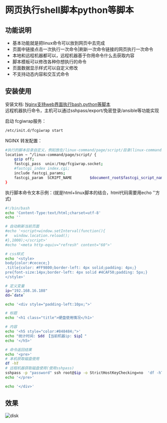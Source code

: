 
# 网页执行shell脚本python等脚本

## 功能说明
- 基本功能就是把linux命令可以放到网页中去完成
- 页面中链接点击一次执行一次命令|刷新一次命令链接的网页执行一次命令
- 本地和远程机器都可以，远程机器基于你用命令什么去获取内容
- 脚本模板可以修改各种你想执行的命令
- 页面数据显示样式可以自定义修改
- 不支持动态内容和交互式命令

## 安装使用
安装文档: [Nginx支持web界面执行bash.python等脚本](https://me.jinchuang.org/archives/114.html)  
远程机器执行命令，主机可以通过sshpass/export/免密登录/ansible等功能实现


启动 fcgiwrap服务：
```bash
/etc/init.d/fcgiwrap start
```

NGINX 转发配置：
```bash
#执行的脚本目录自定义，例如放在/linux-command/page/script/目录(linux-command为根目录)
location ~ ^/linux-command/page/script/ {
	gzip off;
	fastcgi_pass  unix:/tmp/fcgiwrap.socket;
	#fastcgi_index index.cgi;
	include fastcgi_params;
	fastcgi_param  SCRIPT_NAME        $document_root$fastcgi_script_name;
}

```
执行脚本命令文本示例：(就是html+linux脚本的结合，html代码需要用echo ''方式)
```bash
#!/bin/bash
echo 'Content-Type:text/html;charset=utf-8'
echo ''

# 自动刷新当前页面
#echo '<script>window.setInterval(function(){
#	window.location.reload();
#},1000);</script>'
#echo '<meta http-equiv="refresh" content="60">'

# css样式
echo '<style>
body{color:#cecece;}
.title{color: #FF9800;border-left: 4px solid;padding: 4px;}
pre{font-size:14px;border-left: 4px solid #4CAF50;padding: 5px;}
</style>'

# 定义变量
ip="192.168.16.188"
dd=`date`

echo '<div style="padding-left:10px;">'

# 标题
echo '<h1 class="title">硬盘使用情况</h1>'

# 内容
echo '<h5 style="color:#848484;">'
echo "统计时间: $dd 【当前机器ip: $ip】"
echo '</h5>'

# 命令返回结果
echo '<pre>'
# 本机获取磁盘使用
df -hT
# 远程机器获取磁盘使用(使用sshpass)
sshpass -p "password" ssh root@$ip -o StrictHostKeyChecking=no  'df -hT'
echo '</pre>'

echo '</div>'
```
## 效果
![disk](https://me.jinchuang.org/usr/uploads/2020/12/59793653.png)

